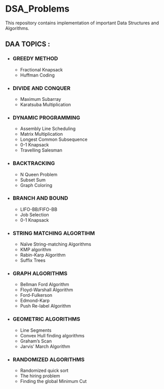 # DSA_Problems

This repository contains implementation of important Data Structures and Algorithms.

## DAA TOPICS : 
- ### GREEDY METHOD
	- Fractional Knapsack
	- Huffman Coding

- ### DIVIDE AND CONQUER
	- Maximum Subarray 
	- Karatsuba Multiplication
	
- ### DYNAMIC PROGRAMMING
  	- Assembly Line Scheduling
	- Matrix Multiplication
	- Longest Common Subsequence
	- 0-1 Knapsack
	- Travelling Salesman

- ### BACKTRACKING
 	- N Queen Problem
	- Subset Sum
	- Graph Coloring

- ### BRANCH AND BOUND
	- LIFO-BB/FIFO-BB
	- Job Selection 
	- 0-1 Knapsack

- ### STRING MATCHING ALGORTIHM
	- Naïve String-matching Algorithms
	- KMP algorithm
	- Rabin-Karp Algorithm
	- Suffix Trees

- ### GRAPH ALGORITHMS
	- Bellman Ford Algorithm
	- Floyd-Warshall Algorithm 
	- Ford-Fulkerson
	- Edmond-Karp
	- Push Re-label Algorithm

- ### GEOMETRIC ALGORITHMS 
	- Line Segments
	- Convex Hull finding algorithms
	- Graham’s Scan
	- Jarvis’ March Algorithm

- ### RANDOMIZED ALGORITHMS
	- Randomized quick sort 
	- The hiring problem 
	- Finding the global Minimum Cut
	



